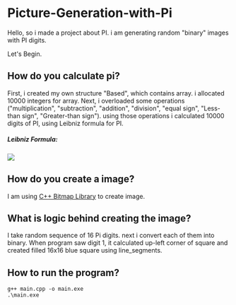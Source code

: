 # Picture-Generation-with-Pi

Hello, so i made a project about PI. i am generating random "binary" images with PI digits.

Let's Begin.

## How do you calculate pi?

First, i created my own structure "Based", which contains array. i allocated 10000 integers for array.
Next, i overloaded some operations ("multiplication", "subtraction", "addition", "division", "equal sign", "Less-than sign", "Greater-than sign").
using those operations i calculated 10000 digits of PI, using Leibniz formula for PI.

##### Leibniz Formula:

![](https://i0.wp.com/programmerabroad.com/wp-content/uploads/2021/03/piCalculation.png?resize=461%2C97&ssl=1)

## How do you create a image?

I am using [C++ Bitmap Library](https://www.partow.net/programming/bitmap/index.html#simpleexample14) to create image.

## What is logic behind creating the image?

I take random sequence of 16 Pi digits. next i convert each of them into binary.
When program saw digit 1, it calculated up-left corner of square and created filled 16x16 blue square using line_segments.

## How to run the program?

```
g++ main.cpp -o main.exe
.\main.exe
```
